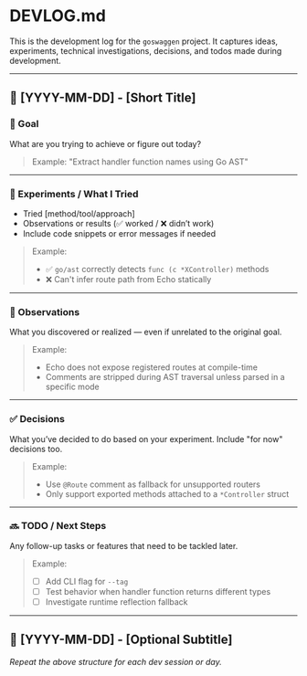 # DEVLOG.md

This is the development log for the `goswaggen` project.
It captures ideas, experiments, technical investigations, decisions, and todos made during development.

---

## 📅 [YYYY-MM-DD] - [Short Title]

### 🎯 Goal
What are you trying to achieve or figure out today?

> Example: "Extract handler function names using Go AST"

---

### 🧪 Experiments / What I Tried
- Tried [method/tool/approach]
- Observations or results (✅ worked / ❌ didn’t work)
- Include code snippets or error messages if needed

> Example:
> - ✅ `go/ast` correctly detects `func (c *XController)` methods
> - ❌ Can't infer route path from Echo statically

---

### 🧠 Observations
What you discovered or realized — even if unrelated to the original goal.

> Example:
> - Echo does not expose registered routes at compile-time
> - Comments are stripped during AST traversal unless parsed in a specific mode

---

### ✅ Decisions
What you’ve decided to do based on your experiment. Include "for now" decisions too.

> Example:
> - Use `@Route` comment as fallback for unsupported routers
> - Only support exported methods attached to a `*Controller` struct

---

### 🔜 TODO / Next Steps
Any follow-up tasks or features that need to be tackled later.

> Example:
> - [ ] Add CLI flag for `--tag`
> - [ ] Test behavior when handler function returns different types
> - [ ] Investigate runtime reflection fallback

---

## 📅 [YYYY-MM-DD] - [Optional Subtitle]

_Repeat the above structure for each dev session or day._
